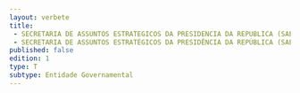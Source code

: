 ```yaml
---
layout: verbete
title:
 - SECRETARIA DE ASSUNTOS ESTRATEGICOS DA PRESIDENCIA DA REPUBLICA (SAE)
 - SECRETARIA DE ASSUNTOS ESTRATÉGICOS DA PRESIDÊNCIA DA REPÚBLICA (SAE)
published: false
edition: 1  
type: T
subtype: Entidade Governamental
---
```


